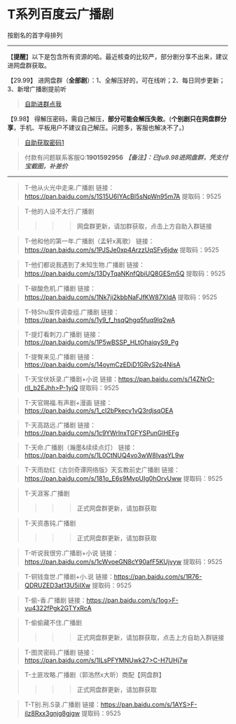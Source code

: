 <h1>T系列百度云广播剧</h1>
按剧名的首字母排列

-----

【**提醒**】以下是包含所有资源的哈。最近核查的比较严，部分剧分享不出来，建议进网盘群获取。


【29.99】 进网盘群（**全部剧**）：1、全解压好的，可在线听；2、每日同步更新；3、新增广播剧提前听
>[自助进群点我](http://pay.tupianmima.com/ma.html)

【9.98】 得解压密码，需自己解压，**部分可能会解压失败**。(**个别剧只在网盘群分享**，手机、平板用户不建议自己解压。问题多，客服也解决不了。)

>[自助获取密码1](http://pay.tupianmima.com/ma2.html)

>付款有问题联系客服Q:**1901592956**
***【备注】：已fu9.98进网盘群，凭支付宝截图，补差价***

------

>T-他从火光中走来.广播剧
链接：https://pan.baidu.com/s/1S15U6IYAcBI5sNpWn95m7A
提取码：9525

>T-他的人设不太行.广播剧
>>>>网盘群更新，请加群获取，点击上方自助入群链接

>T-他和他的第一年.广播剧（孟轩x离歌）
链接：https://pan.baidu.com/s/1PJSJe0xp4ArzzUqSFy6jdw
提取码：9525
 
>T-他们都说我遇到了未知生物.广播剧
链接：https://pan.baidu.com/s/13DyTqaNKnfQbiUQ8GESm5Q
提取码：9525 
 
>T-碳酸危机.广播剧
链接：https://pan.baidu.com/s/1Nk7ji2kbbNaFJfKW87XIdA
提取码：9525
 
>T-特Shu案件调查组.广播剧
链接：https://pan.baidu.com/s/1y9_f_hsqQhgq5fuq9lq2wA
 
>T-提灯看刺刀.广播剧
链接：https://pan.baidu.com/s/1P5wBSSP_HLtOhaiqyS9_Pg

>T-提臀来见.广播剧
链接：https://pan.baidu.com/s/14oymCzEDiD1GRvS2p4NisA

>T-天宝伏妖录.广播剧+小说
链接：https://pan.baidu.com/s/14ZNrO-rlI_b2EJhh>P-1yiQ
提取码：9525 
 
>T-天官赐福.有声剧+漫画
链接：https://pan.baidu.com/s/1_cI2bPkecv1vQ3rdjsqOEA
 
>T-天高路远.广播剧
链接：https://pan.baidu.com/s/1c9YWrlnxTGFYSPunGlHEFg
 
>T-天命.广播剧（瀚墨&续续点灯）
链接：https://pan.baidu.com/s/1L0CtNUQ4vo3wW8IvasYL9w
 
>T-天雨劫红《古剑奇谭网络版》天玄教前史广播剧
链接：https://pan.baidu.com/s/181o_E6s9MvpUIg0hOrvUww
提取码：9525
 
>T-天涯客.广播剧
>>>>正式网盘群更新，请加群获取
 
>T-天资愚钝.广播剧
>>>>正式网盘群更新，请加群获取
 
>T-听说我很穷.广播剧+小说
链接：https://pan.baidu.com/s/1cWvoeGN8cY90afF5KUjvyw
提取码：9525 
 
>T-铜钱龛世.广播剧+小.说
链接：https://pan.baidu.com/s/1R76-QDRUZED3at13U5iIXw
提取码：9525 
 
>T-偷-香.广播剧
链接：https://pan.baidu.com/s/1og>F-vu4322fPgk2GTYxRcA

>T-偷偷藏不住.广播剧
>>>>正式网盘群更新，请加群获取，点击上方自助入群链接

>T-图灵密码.广播剧
链接：https://pan.baidu.com/s/1ILsPFYMNUwk27>C-H7UHj7w

>T-土匪攻略.广播剧（郭浩然x大昕）商配【网盘群】
>>>>正式网盘群更新，请加群获取

>T-T别.刑.S录.广播剧
链接：https://pan.baidu.com/s/1AYS>F-ilz8Rxx3gnjg8gjgw
提取码：9525
 



